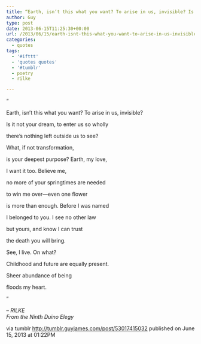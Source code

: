 ```yaml
---
title: “Earth, isn’t this what you want? To arise in us, invisible? Is it not your dream, to enter us…”
author: Guy
type: post
date: 2013-06-15T11:25:30+00:00
url: /2013/06/15/earth-isnt-this-what-you-want-to-arise-in-us-invisible-is-it-not-your-dream-to-enter-us/
categories:
  - quotes
tags:
  - '#ifttt'
  - 'quotes quotes'
  - '#tumblr'
  - poetry
  - rilke

---
```

“

Earth, isn’t this what you want? To arise in us, invisible?

Is it not your dream, to enter us so wholly
  
there’s nothing left outside us to see?

What, if not transformation,
  
is your deepest purpose? Earth, my love,
  
I want it too. Believe me,
  
no more of your springtimes are needed
  
to win me over—even one flower
  
is more than enough. Before I was named
  
I belonged to you. I see no other law
  
but yours, and know I can trust
  
the death you will bring.

See, I live. On what?
  
Childhood and future are equally present.
  
Sheer abundance of being
  
floods my heart.

”

&#8211; _RILKE  
From the Ninth Duino Elegy_

via tumblr http://tumblr.guyjames.com/post/53017415032 published on June 15, 2013 at 01:22PM
